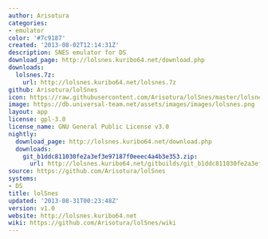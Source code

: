 ```yaml
---
author: Arisotura
categories:
- emulator
color: '#7c9187'
created: '2013-08-02T12:14:31Z'
description: SNES emulator for DS
download_page: http://lolsnes.kuribo64.net/download.php
downloads:
  lolsnes.7z:
    url: http://lolsnes.kuribo64.net/lolsnes.7z
github: Arisotura/lolSnes
icon: https://raw.githubusercontent.com/Arisotura/lolSnes/master/lolsnes.bmp
image: https://db.universal-team.net/assets/images/images/lolsnes.png
layout: app
license: gpl-3.0
license_name: GNU General Public License v3.0
nightly:
  download_page: http://lolsnes.kuribo64.net/download.php
  downloads:
    git_b1ddc811030fe2a3ef3e97187f0eeec4a4b3e353.zip:
      url: http://lolsnes.kuribo64.net/gitbuilds/git_b1ddc811030fe2a3ef3e97187f0eeec4a4b3e353.zip
source: https://github.com/Arisotura/lolSnes
systems:
- DS
title: lolSnes
updated: '2013-08-31T00:23:48Z'
version: v1.0
website: http://lolsnes.kuribo64.net
wiki: https://github.com/Arisotura/lolSnes/wiki
---
```

